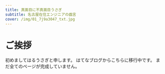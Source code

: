 ```yaml
---
title: 真面目に不真面目うさぎ
subtitle: 名古屋在住エンジニアの戯言
cover: /img/01_7j9a3047_txt.jpg
---
```


# ご挨拶

初めましてはるうさぎと申します。
はてなブログからこちらに移行中です。
まだ全てのページが完成していません。